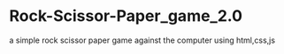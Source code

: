 # Rock-Scissor-Paper_game_2.0
a simple rock scissor paper game against the computer using html,css,js 
